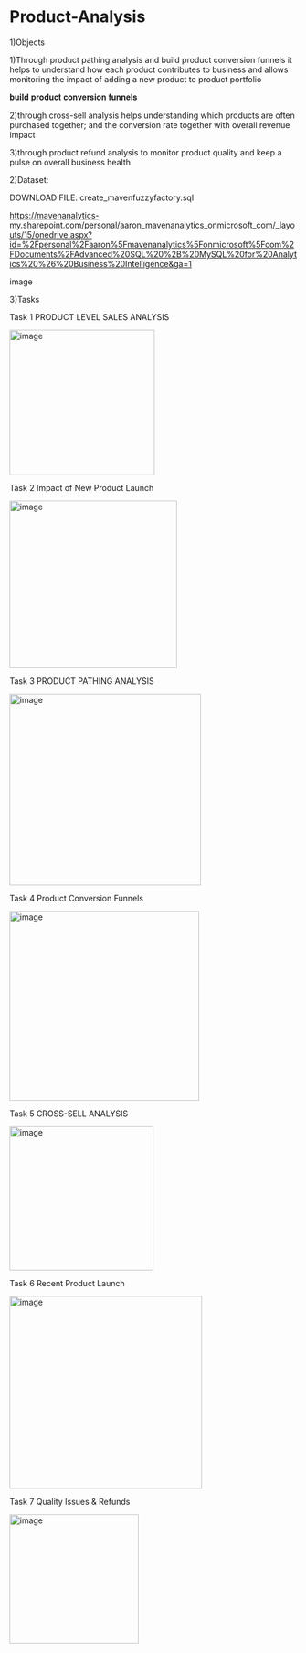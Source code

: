 # Product-Analysis

1)Objects

1)Through product pathing analysis and build product conversion funnels it helps to understand how each product contributes to business and allows monitoring the impact of adding a new product to product portfolio

𝐛𝐮𝐢𝐥𝐝 𝐩𝐫𝐨𝐝𝐮𝐜𝐭 𝐜𝐨𝐧𝐯𝐞𝐫𝐬𝐢𝐨𝐧 𝐟𝐮𝐧𝐧𝐞𝐥𝐬 

2)through cross-sell analysis helps understanding which products are often purchased together; and the conversion rate together with overall revenue impact

3)through product refund analysis to monitor product quality and keep a pulse on overall business health 


2)Dataset:

DOWNLOAD FILE: create_mavenfuzzyfactory.sql

https://mavenanalytics-my.sharepoint.com/personal/aaron_mavenanalytics_onmicrosoft_com/_layouts/15/onedrive.aspx?id=%2Fpersonal%2Faaron%5Fmavenanalytics%5Fonmicrosoft%5Fcom%2FDocuments%2FAdvanced%20SQL%20%2B%20MySQL%20for%20Analytics%20%26%20Business%20Intelligence&ga=1

image


3)Tasks

Task 1 PRODUCT LEVEL SALES ANALYSIS

<img width="254" alt="image" src="https://user-images.githubusercontent.com/74843963/199258754-9d6b770d-7d32-4767-8d7e-d1fa14d2892a.png">


Task 2 Impact of New Product Launch

<img width="293" alt="image" src="https://user-images.githubusercontent.com/74843963/199258837-c0c84db9-ab94-4908-a6af-9f1184685ad3.png">


Task 3 PRODUCT PATHING ANALYSIS

<img width="335" alt="image" src="https://user-images.githubusercontent.com/74843963/199355288-19b710e6-0f8f-4b1e-9ab2-f6d8d1d0ae4f.png">



Task 4 Product Conversion Funnels


<img width="332" alt="image" src="https://user-images.githubusercontent.com/74843963/199357122-d7df5769-5360-4ac3-999f-ea86f167225c.png">


Task 5 CROSS-SELL ANALYSIS


<img width="252" alt="image" src="https://user-images.githubusercontent.com/74843963/199474306-543a77c1-f641-48f6-bc9d-49de60bed7e3.png">



Task 6 Recent Product Launch

<img width="337" alt="image" src="https://user-images.githubusercontent.com/74843963/199358211-be3e291c-1926-4f04-b7ef-666af6b0ace5.png">


Task 7 Quality Issues & Refunds

<img width="226" alt="image" src="https://user-images.githubusercontent.com/74843963/199358406-201b1515-f10f-4a70-8cc7-1b15dd868bf2.png">




